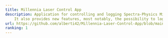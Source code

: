 ```yaml
---
title: Millennia Laser Control App
description: Application for controlling and logging Spectra-Physics Millennia Lasers. It covers all functions provided by the app shipped originally with the laser.
    It also provides new features, most notably, the possibility to log multiple parameters of the laser. Moreover, it gives a feedback about the instantaneous RMS noise level of the laser (5s integration time). And it allows controlling multiple lasers when these are connected to the same computer via USB.
url: https://github.com/alberti42/Millennia-Laser-Control-App/blob/main/README.md
ranking: 1
---
```

